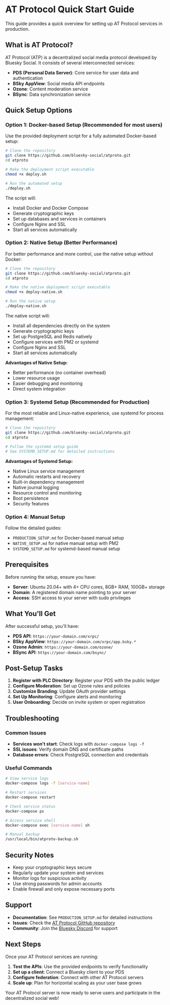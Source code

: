 # AT Protocol Quick Start Guide

This guide provides a quick overview for setting up AT Protocol services in production.

## What is AT Protocol?

AT Protocol (ATP) is a decentralized social media protocol developed by Bluesky Social. It consists of several interconnected services:

- **PDS (Personal Data Server)**: Core service for user data and authentication
- **BSky AppView**: Social media API endpoints
- **Ozone**: Content moderation service
- **BSync**: Data synchronization service

## Quick Setup Options

### Option 1: Docker-based Setup (Recommended for most users)

Use the provided deployment script for a fully automated Docker-based setup:

```bash
# Clone the repository
git clone https://github.com/bluesky-social/atproto.git
cd atproto

# Make the deployment script executable
chmod +x deploy.sh

# Run the automated setup
./deploy.sh
```

The script will:
- Install Docker and Docker Compose
- Generate cryptographic keys
- Set up databases and services in containers
- Configure Nginx and SSL
- Start all services automatically

### Option 2: Native Setup (Better Performance)

For better performance and more control, use the native setup without Docker:

```bash
# Clone the repository
git clone https://github.com/bluesky-social/atproto.git
cd atproto

# Make the native deployment script executable
chmod +x deploy-native.sh

# Run the native setup
./deploy-native.sh
```

The native script will:
- Install all dependencies directly on the system
- Generate cryptographic keys
- Set up PostgreSQL and Redis natively
- Configure services with PM2 or systemd
- Configure Nginx and SSL
- Start all services automatically

**Advantages of Native Setup:**
- Better performance (no container overhead)
- Lower resource usage
- Easier debugging and monitoring
- Direct system integration

### Option 3: Systemd Setup (Recommended for Production)

For the most reliable and Linux-native experience, use systemd for process management:

```bash
# Clone the repository
git clone https://github.com/bluesky-social/atproto.git
cd atproto

# Follow the systemd setup guide
# See SYSTEMD_SETUP.md for detailed instructions
```

**Advantages of Systemd Setup:**
- Native Linux service management
- Automatic restarts and recovery
- Built-in dependency management
- Native journal logging
- Resource control and monitoring
- Boot persistence
- Security features

### Option 4: Manual Setup

Follow the detailed guides:
- `PRODUCTION_SETUP.md` for Docker-based manual setup
- `NATIVE_SETUP.md` for native manual setup with PM2
- `SYSTEMD_SETUP.md` for systemd-based manual setup

## Prerequisites

Before running the setup, ensure you have:

- **Server**: Ubuntu 20.04+ with 4+ CPU cores, 8GB+ RAM, 100GB+ storage
- **Domain**: A registered domain name pointing to your server
- **Access**: SSH access to your server with sudo privileges

## What You'll Get

After successful setup, you'll have:

- **PDS API**: `https://your-domain.com/xrpc/`
- **BSky AppView**: `https://your-domain.com/xrpc/app.bsky.*`
- **Ozone Admin**: `https://your-domain.com/ozone/`
- **BSync API**: `https://your-domain.com/bsync/`

## Post-Setup Tasks

1. **Register with PLC Directory**: Register your PDS with the public ledger
2. **Configure Moderation**: Set up Ozone rules and policies
3. **Customize Branding**: Update OAuth provider settings
4. **Set Up Monitoring**: Configure alerts and monitoring
5. **User Onboarding**: Decide on invite system or open registration

## Troubleshooting

### Common Issues

- **Services won't start**: Check logs with `docker-compose logs -f`
- **SSL issues**: Verify domain DNS and certificate paths
- **Database errors**: Check PostgreSQL connection and credentials

### Useful Commands

```bash
# View service logs
docker-compose logs -f [service-name]

# Restart services
docker-compose restart

# Check service status
docker-compose ps

# Access service shell
docker-compose exec [service-name] sh

# Manual backup
/usr/local/bin/atproto-backup.sh
```

## Security Notes

- Keep your cryptographic keys secure
- Regularly update your system and services
- Monitor logs for suspicious activity
- Use strong passwords for admin accounts
- Enable firewall and only expose necessary ports

## Support

- **Documentation**: See `PRODUCTION_SETUP.md` for detailed instructions
- **Issues**: Check the [AT Protocol GitHub repository](https://github.com/bluesky-social/atproto)
- **Community**: Join the [Bluesky Discord](https://discord.gg/bluesky) for support

## Next Steps

Once your AT Protocol services are running:

1. **Test the APIs**: Use the provided endpoints to verify functionality
2. **Set up a client**: Connect a Bluesky client to your PDS
3. **Configure federation**: Connect with other AT Protocol servers
4. **Scale up**: Plan for horizontal scaling as your user base grows

Your AT Protocol server is now ready to serve users and participate in the decentralized social web!
